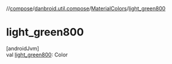 //[compose](../../../index.md)/[danbroid.util.compose](../index.md)/[MaterialColors](index.md)/[light_green800](light_green800.md)

# light_green800

[androidJvm]\
val [light_green800](light_green800.md): Color

